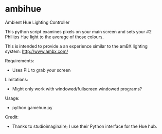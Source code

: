 ambihue
=======

Ambient Hue Lighting Controller

This python script examines pixels on your main screen and sets your #2 Phillips Hue light to the average of those colours.

This is intended to provide a an experience similar to the amBX lighting system: http://www.ambx.com/

Requirements:
* Uses PIL to grab your screen

Limitations:
* Might only work with windowed/fullscreen windowed programs?

Usage:
* python gamehue.py <hubIP> <lightID>

Credit:
* Thanks to studioimaginaire; I use their Python interface for the Hue hub.
